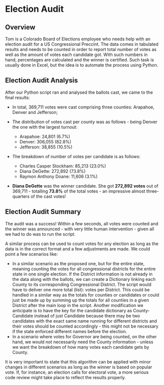 # Election Audit

## Overview
Tom is a Colorado Board of Elections employee who needs help with an election audit for a US Congressional Preccint. The data comes in tabulated results and needs to be counted in order to report total number of votes as well as the amount of votes each candidate got. With such numbers in hand, percentages are calculated and the winner is certified. Such task is usually done in Excel, but the idea is to automate the process using Python. 

## Election Audit Analysis
After our Python script ran and analysed the ballots cast, we came to the final results:

* In total, 369,711 votes were cast comprising three counties: Arapahoe, Denver and Jefferson;

* The distribution of votes cast per county was as follows - being Denver the one with the largest turnout:
    * Arapahoe: 24,801 (6.7%)
    * Denver: 306,055 (82.8%)
    * Jefferson: 38,855 (10.5%)

* The breakdown of number of votes per candidate is as follows:
    * Charles Casper Stockham: 85,213 (23.0%)
    * Diana DeGette: 272,892 (73.8%)
    * Raymon Anthony Doane: 11,606 (3.1%)

* **Diana DeGette** was the winner candidate. She got **272,892 votes** out of 369,711 - totalling **73.8%** of the total votes - an impressive almost three-quarters of the cast votes!

## Election Audit Summary
The audit was a success! Within a few seconds, all votes were counted and the winner was announced - with very little human intervention - given all we had to do was to run the script.

A similar process can be used to count votes for any election as long as the data is in the correct format and a few adjustments are made. We could point a few scenarios like:
* In a similar scenario as the proposed one, but for the entire state, meaning counting the votes for all congressional districts for the entire state in one single election. If the District information is not already in the data along with the ballots, we can create a Dictionary linking each County to its corresponding Congressional District. The script would have to deliver one more total (list): votes per District. This could be handled in a similar way as the totals for counties or candidates or could just be made up by summing up the totals for all counties in a given District after the main loop in the script. Another modification we anticipate is to have the key for the candidate dictionary as County-Candidate instead of just Candidate because there may be two candidates with the exact same name running for different districts and their votes should be counted accordingly - this might not be necessary if the state enforced different names before the election.
* In a scenario where votes for Governor are being counted, on the other hand, we would not necessarily need the County information - unless we want the breakdown of how many votes each candidate gets by County.

It is very important to state that this algorithm can be applied with minor changes in different scenarios as long as the winner is based on popular vote. If, for instance, an election calls for electoral vote, a more serious code review might take place to reflect the results properly.

